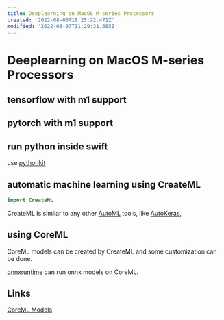 ```yaml
---
title: Deeplearning on MacOS M-series Processors
created: '2022-08-06T18:25:22.471Z'
modified: '2022-08-07T11:29:31.685Z'
---
```


# Deeplearning on MacOS M-series Processors

## tensorflow with m1 support

## pytorch with m1 support

## run python inside swift

use [pythonkit](https://github.com/pvieito/PythonKit.git)

## automatic machine learning using CreateML

```swift
import CreateML
```

CreateML is similar to any other [AutoML]() tools, like [AutoKeras](https://autokeras.com/), 

## using CoreML

CoreML models can be created by CreateML and some customization can be done.

[onnxruntime]() can run onnx models on CoreML.

## Links

[CoreML Models](https://developer.apple.com/machine-learning/models/)


